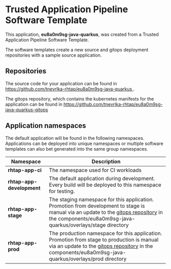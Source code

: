 # Trusted Application Pipeline Software Template

This application, **eu8a0m9sg-java-quarkus**, was created from a Trusted Application Pipeline Software Template.

The software templates create a new source and gitops deployment repositories with a sample source application. 

## Repositories

The source code for your application can be found in [https://github.com/tnevrlka-rhtap/eu8a0m9sg-java-quarkus ](https://github.com/tnevrlka-rhtap/eu8a0m9sg-java-quarkus ).
 
The gitops repository, which contains the kubernetes manifests for the application can be found in 
[https://github.com/tnevrlka-rhtap/eu8a0m9sg-java-quarkus-gitops ](https://github.com/tnevrlka-rhtap/eu8a0m9sg-java-quarkus-gitops ) 

## Application namespaces 

The default application will be found in the following namespaces. Applications can be deployed into unique namespaces or multiple software templates can also bet generated into the same group namespaces.  

|  Namespace   |  Description   |  
| -------- | -------- |
| **rhtap-app-ci** | The namespace used for CI workloads |
| **rhtap-app-development** | The default application during development. Every build will be deployed to this namespace for testing. |
| **rhtap-app-stage** | The staging namespace for this application. Promotion from development to stage is manual via an update to the [gitops repository](https://github.com/tnevrlka-rhtap/eu8a0m9sg-java-quarkus-gitops ) in the components/eu8a0m9sg-java-quarkus/overlays/stage directory |
| **rhtap-app-prod** | The production namespace for this application. Promotion from stage to production is manual via an update to the [gitops repository](https://github.com/tnevrlka-rhtap/eu8a0m9sg-java-quarkus-gitops ) in the components/eu8a0m9sg-java-quarkus/overlays/prod directory |